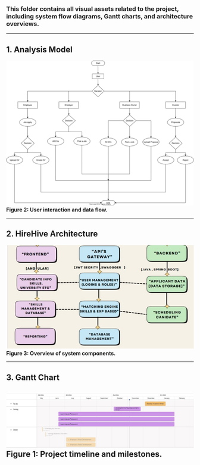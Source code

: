 ### This folder contains all visual assets related to the project, including system flow diagrams, Gantt charts, and architecture overviews.
---

## 1. Analysis Model  
![Analysis Model](Analysis_Model.drawio.svg)
**Figure 2: User interaction and data flow.**

---

## 2. HireHive Architecture  
![Architecture Diagram](HireHive_Architecture.png)
**Figure 3: Overview of system components.**

---

## 3. Gantt Chart  
![Gantt Chart](Gantt_Chart.png)
**Figure 1: Project timeline and milestones.**
---
